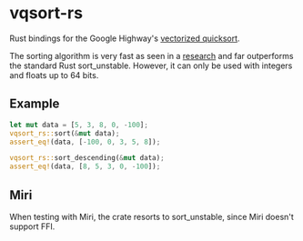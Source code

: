 # vqsort-rs

Rust bindings for the Google Highway's
[vectorized quicksort](https://github.com/google/highway/tree/master/hwy/contrib/sort).

The sorting algorithm is very fast as seen in a
[research](https://github.com/Voultapher/sort-research-rs/blob/main/writeup/intel_avx512/text.md)
and far outperforms the standard Rust sort_unstable. However,
it can only be used with integers and floats up to 64 bits.

## Example

```rust
let mut data = [5, 3, 8, 0, -100];
vqsort_rs::sort(&mut data);
assert_eq!(data, [-100, 0, 3, 5, 8]);

vqsort_rs::sort_descending(&mut data);
assert_eq!(data, [8, 5, 3, 0, -100]);
```

## Miri

When testing with Miri, the crate resorts to sort_unstable,
since Miri doesn't support FFI.

